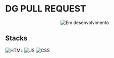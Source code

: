 # DG PULL REQUEST

<p align="center">
<img src="https://img.shields.io/static/v1?label=STATUS&message=In%20progress&color=RED&style=for-the-badge" alt="Em desenvolvimento"/>
</p>

## Stacks
![HTML](https://user-images.githubusercontent.com/25181517/192158954-f88b5814-d510-4564-b285-dff7d6400dad.png)
![JS](https://user-images.githubusercontent.com/25181517/117447155-6a868a00-af3d-11eb-9cfe-245df15c9f3f.png)
![CSS](https://img.shields.io/badge/spring-%236DB33F.svg?style=for-the-badge&logo=spring&logoColor=white)

